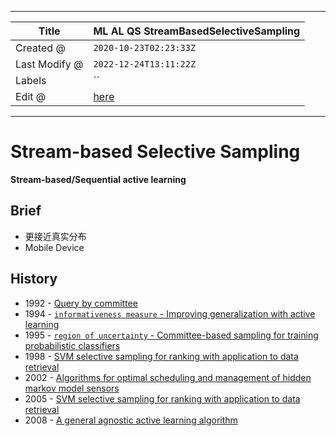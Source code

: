 -----

| Title         | ML AL QS StreamBasedSelectiveSampling                 |
| ------------- | ----------------------------------------------------- |
| Created @     | `2020-10-23T02:23:33Z`                                |
| Last Modify @ | `2022-12-24T13:11:22Z`                                |
| Labels        | \`\`                                                  |
| Edit @        | [here](https://github.com/junxnone/aiwiki/issues/273) |

-----

# Stream-based Selective Sampling

**Stream-based/Sequential active learning**

## Brief

  - 更接近真实分布
  - Mobile Device

## History

  - 1992 - [Query by committee]()
  - 1994 - [`informativeness measure` - Improving generalization with
    active learning]()
  - 1995 - [`region of uncertainty` - Committee-based sampling for
    training probabilistic classifiers]()
  - 1998 - [SVM selective sampling for ranking with application to data
    retrieval]()
  - 2002 - [Algorithms for optimal scheduling and management of hidden
    markov model sensors]()
  - 2005 - [SVM selective sampling for ranking with application to data
    retrieval]()
  - 2008 - [A general agnostic active learning algorithm]()
